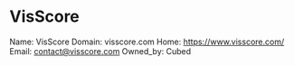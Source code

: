 
# VisScore

Name: VisScore
Domain: visscore.com
Home: https://www.visscore.com/
Email: contact@visscore.com
Owned_by: Cubed
